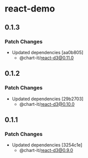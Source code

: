 # react-demo

## 0.1.3

### Patch Changes

- Updated dependencies [aa0b805]
  - @chart-it/react-d3@0.11.0

## 0.1.2

### Patch Changes

- Updated dependencies [29b2703]
  - @chart-it/react-d3@0.10.0

## 0.1.1

### Patch Changes

- Updated dependencies [3254c1e]
  - @chart-it/react-d3@0.9.0
